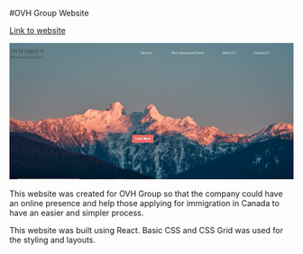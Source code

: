 #OVH Group Website

[Link to website](https://www.ovhgroup.ca/)



![OVH Group Homepage](/image/ovh.jpg?raw=true)



This website was created for OVH Group so that the company could have an online presence and help those applying for immigration in Canada to have an easier and simpler process. 

This website was built using React. Basic CSS and CSS Grid was used for the styling and layouts.